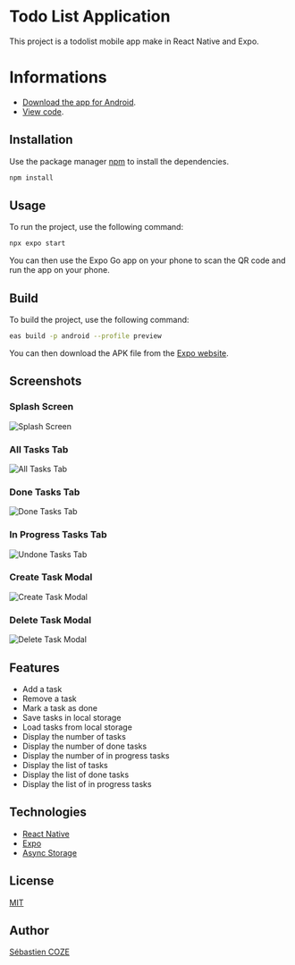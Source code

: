 # Todo List Application

This project is a todolist mobile app make in React Native and Expo.

# Informations

- [Download the app for Android](https://github.com/SebastienCozeDev/todolist-app/releases/download/v1.0.1/todolist-app-latest.apk).
- [View code](https://github.com/SebastienCozeDev/todolist-app).

## Installation

Use the package manager [npm](https://www.npmjs.com/) to install the dependencies.

```bash
npm install
```

## Usage

To run the project, use the following command:
```bash
npx expo start
```
You can then use the Expo Go app on your phone to scan the QR code and run the app on your phone.

## Build

To build the project, use the following command:
```bash
eas build -p android --profile preview
```
You can then download the APK file from the [Expo website](https://expo.io/).

## Screenshots

### Splash Screen

![Splash Screen](./screenshots/splash-screen.jpg)

### All Tasks Tab

![All Tasks Tab](./screenshots/all-tasks.jpg)

### Done Tasks Tab

![Done Tasks Tab](./screenshots/done-tasks.jpg)

### In Progress Tasks Tab

![Undone Tasks Tab](./screenshots/in-progress-tasks.jpg)

### Create Task Modal

![Create Task Modal](./screenshots/create-task.jpg)

### Delete Task Modal

![Delete Task Modal](./screenshots/delete-task.jpg)

## Features

- Add a task
- Remove a task
- Mark a task as done
- Save tasks in local storage
- Load tasks from local storage
- Display the number of tasks
- Display the number of done tasks
- Display the number of in progress tasks
- Display the list of tasks
- Display the list of done tasks
- Display the list of in progress tasks

## Technologies

- [React Native](https://reactnative.dev/)
- [Expo](https://expo.io/)
- [Async Storage](https://react-native-async-storage.github.io/async-storage/)

## License

[MIT](https://choosealicense.com/licenses/mit/)

## Author

[Sébastien COZE](https://sebastien.cozedev.com/)
